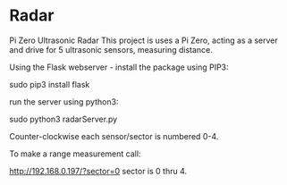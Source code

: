 # Radar
Pi Zero Ultrasonic Radar 
This project is uses a Pi Zero, acting as a server and drive for 5 ultrasonic sensors, measuring distance.

Using the Flask webserver - install the package using PIP3:

sudo pip3 install flask

run the server using python3:

sudo python3 radarServer.py

Counter-clockwise each sensor/sector is numbered 0-4.

To make a range measurement call:

http://192.168.0.197/?sector=0 sector is 0 thru 4.
